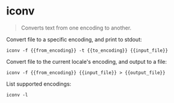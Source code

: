 iconv
=====

> Converts text from one encoding to another.

Convert file to a specific encoding, and print to stdout:

    iconv -f {{from_encoding}} -t {{to_encoding}} {{input_file}}

Convert file to the current locale's encoding, and output to a file:

    iconv -f {{from_encoding}} {{input_file}} > {{output_file}}

List supported encodings:

    iconv -l
